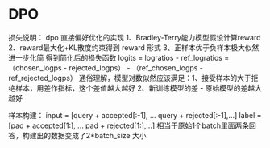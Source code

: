 # DPO
损失说明：
dpo 直接偏好优化的实现
1、Bradley-Terry能力模型假设计算reward
2、reward最大化+KL散度约束得到 reward 形式
3、正样本优于负样本极大似然进一步化简
得到简化后的损失函数
logits = logratios - ref_logratios = （chosen_logps - rejected_logps） - （ref_chosen_logps - ref_rejected_logps）
通俗理解，模型对数似然应该满足：1、接受样本的大于拒绝样本，用差作指标，这个差值越大越好  2、新训练模型的差 - 原始模型的差越大越好

样本构建：
input = [query + accepted[:-1], ... query + rejected[:-1],...]
label = [pad + accepted[1:], ... pad + rejected[1:],...]
相当于原始1个batch里面两条回答，构建出的数据变成了2*batch_size 大小
